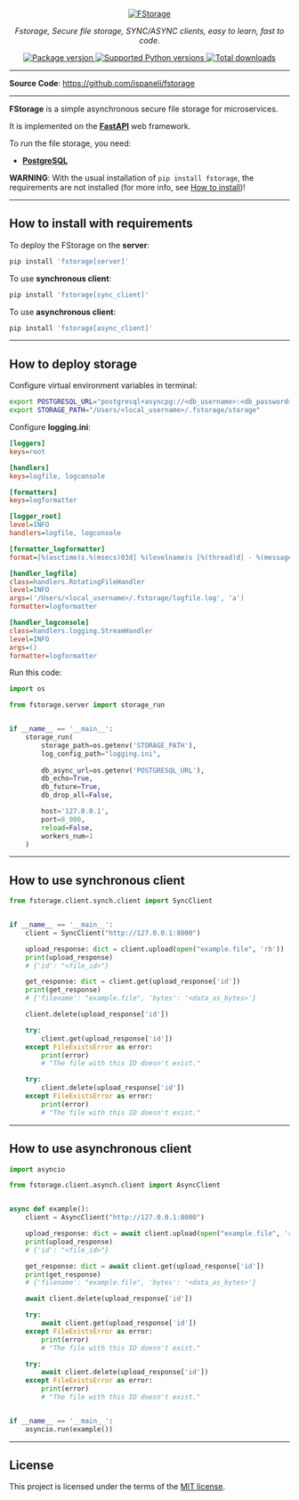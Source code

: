 <p align="center">
  <a href="https://pypi.org/project/fstorage">
    <img src="https://raw.githubusercontent.com/ispaneli/fstorage/master/docs/img/logo.png" alt="FStorage">
  </a>
</p>
<p align="center">
  <em>Fstorage, Secure file storage, SYNC/ASYNC clients, easy to learn, fast to code.</em>
</p>
<p align="center">
  <a href="https://pypi.org/project/fstorage" target="_blank">
    <img src="https://img.shields.io/pypi/v/fstorage?color=%2334D058&label=pypi%20package" alt="Package version">
  </a>
  <a href="https://pypi.org/project/fstorage" target="_blank">
    <img src="https://img.shields.io/pypi/pyversions/fstorage.svg?color=%2334D058" alt="Supported Python versions">
  </a>
  <a href="https://pypi.org/project/fstorage" target="_blank">
    <img src="https://static.pepy.tech/personalized-badge/fstorage?period=total&units=none&left_color=grey&right_color=brightgreen&left_text=Downloads" alt="Total downloads">
  </a>
</p>

---

**Source Code**:
<a href="https://github.com/ispaneli/fstorage" target="_blank">
  https://github.com/ispaneli/fstorage
</a>

---

**FStorage** is a simple asynchronous secure file storage for microservices.

It is implemented on the **<a href="https://pypi.org/project/fastapi/" class="external-link" target="_blank">FastAPI</a>** web framework.

To run the file storage, you need:
* **<a href="https://www.postgresql.org/" class="external-link" target="_blank">PostgreSQL</a>**

**WARNING**: With the usual installation of `pip install fstorage`, the requirements are not installed (for more info, see [How to install](#how-to-install-with-requirements))!

---

## How to install with requirements

To deploy the FStorage on the **server**:

```bash
pip install 'fstorage[server]'
```

To use **synchronous client**:

```bash
pip install 'fstorage[sync_client]'
```

To use **asynchronous client**:

```bash
pip install 'fstorage[async_client]'
```

---

## How to deploy storage

Configure virtual environment variables in terminal:

```bash
export POSTGRESQL_URL="postgresql+asyncpg://<db_username>:<db_password>@<db_host>:<db_port>/<db_name>"
export STORAGE_PATH="/Users/<local_username>/.fstorage/storage"
```

Configure **logging.ini**:

```ini
[loggers]
keys=root

[handlers]
keys=logfile, logconsole

[formatters]
keys=logformatter

[logger_root]
level=INFO
handlers=logfile, logconsole

[formatter_logformatter]
format=[%(asctime)s.%(msecs)03d] %(levelname)s [%(thread)d] - %(message)s

[handler_logfile]
class=handlers.RotatingFileHandler
level=INFO
args=('/Users/<local_username>/.fstorage/logfile.log', 'a')
formatter=logformatter

[handler_logconsole]
class=handlers.logging.StreamHandler
level=INFO
args=()
formatter=logformatter
```

Run this code:

```python
import os

from fstorage.server import storage_run


if __name__ == '__main__':
    storage_run(
        storage_path=os.getenv('STORAGE_PATH'),
        log_config_path="logging.ini",
        
        db_async_url=os.getenv('POSTGRESQL_URL'),
        db_echo=True,
        db_future=True,
        db_drop_all=False,

        host='127.0.0.1',
        port=8_000,
        reload=False,
        workers_num=1
    )
```

---

## How to use synchronous client

```python
from fstorage.client.synch.client import SyncClient


if __name__ == '__main__':
    client = SyncClient("http://127.0.0.1:8000")

    upload_response: dict = client.upload(open("example.file", 'rb'))
    print(upload_response)
    # {'id': "<file_id>"}

    get_response: dict = client.get(upload_response['id'])
    print(get_response)
    # {'filename': "example.file", 'bytes': '<data_as_bytes>'}

    client.delete(upload_response['id'])

    try:
        client.get(upload_response['id'])
    except FileExistsError as error:
        print(error)
        # "The file with this ID doesn't exist."

    try:
        client.delete(upload_response['id'])
    except FileExistsError as error:
        print(error)
        # "The file with this ID doesn't exist."
```

---

## How to use asynchronous client

```python
import asyncio

from fstorage.client.asynch.client import AsyncClient


async def example():
    client = AsyncClient("http://127.0.0.1:8000")

    upload_response: dict = await client.upload(open("example.file", 'rb'))
    print(upload_response)
    # {'id': "<file_id>"}

    get_response: dict = await client.get(upload_response['id'])
    print(get_response)
    # {'filename': "example.file", 'bytes': '<data_as_bytes>'}

    await client.delete(upload_response['id'])

    try:
        await client.get(upload_response['id'])
    except FileExistsError as error:
        print(error)
        # "The file with this ID doesn't exist."

    try:
        await client.delete(upload_response['id'])
    except FileExistsError as error:
        print(error)
        # "The file with this ID doesn't exist."


if __name__ == '__main__':
    asyncio.run(example())
```

---

## License

This project is licensed under the terms of the [MIT license](https://github.com/ispaneli/fstorage/blob/master/LICENSE).